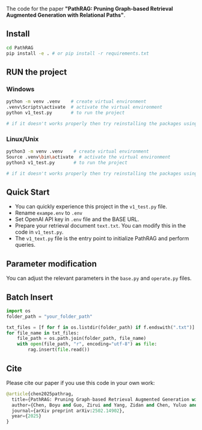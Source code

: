 The code for the paper **"PathRAG: Pruning Graph-based Retrieval Augmented Generation with Relational Paths"**.
## Install
```bash
cd PathRAG
pip install -e . # or pip install -r requirements.txt 
```

## RUN the project

### Windows

```bash
python -m venv .venv    # create virtual environment
.venv\Scripts\activate  # activate the virtual environment
python v1_test.py       # to run the project

# if it doesn't works properly then try reinstalling the packages using the above installation command
```

### Linux/Unix

```bash
python3 -m venv .venv    # create virtual environment
Source .venv\bin\activate  # activate the virtual environment
python3 v1_test.py       # to run the project

# if it doesn't works properly then try reinstalling the packages using the above installation command
```

## Quick Start
* You can quickly experience this project in the `v1_test.py` file.
* Rename `exampe.env` to `.env`
* Set OpenAI API key in `.env` file and the BASE URL.
* Prepare your retrieval document `text.txt`. You can modify this in the code in `v1_test.py`.
* The `v1_text.py` file is the entry point to initialize PathRAG and perform queries.
  
## Parameter modification
You can adjust the relevant parameters in the `base.py` and `operate.py` files.

## Batch Insert
```python
import os
folder_path = "your_folder_path"  

txt_files = [f for f in os.listdir(folder_path) if f.endswith(".txt")]
for file_name in txt_files:
    file_path = os.path.join(folder_path, file_name)
    with open(file_path, "r", encoding="utf-8") as file:
        rag.insert(file.read())
```

## Cite
Please cite our paper if you use this code in your own work:
```python
@article{chen2025pathrag,
  title={PathRAG: Pruning Graph-based Retrieval Augmented Generation with Relational Paths},
  author={Chen, Boyu and Guo, Zirui and Yang, Zidan and Chen, Yuluo and Chen, Junze and Liu, Zhenghao and Shi, Chuan and Yang, Cheng},
  journal={arXiv preprint arXiv:2502.14902},
  year={2025}
}
```
